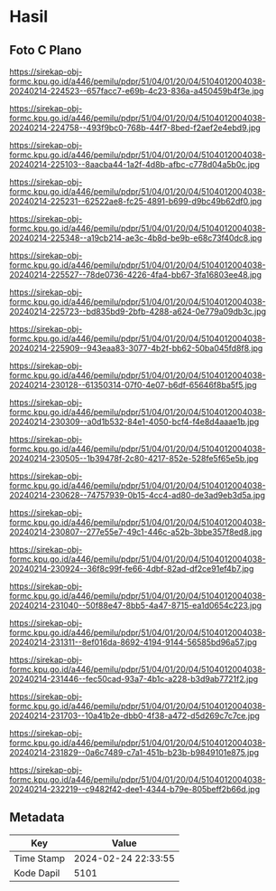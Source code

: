 # Hasil

## Foto C Plano

https://sirekap-obj-formc.kpu.go.id/a446/pemilu/pdpr/51/04/01/20/04/5104012004038-20240214-224523--657facc7-e69b-4c23-836a-a450459b4f3e.jpg

https://sirekap-obj-formc.kpu.go.id/a446/pemilu/pdpr/51/04/01/20/04/5104012004038-20240214-224758--493f9bc0-768b-44f7-8bed-f2aef2e4ebd9.jpg

https://sirekap-obj-formc.kpu.go.id/a446/pemilu/pdpr/51/04/01/20/04/5104012004038-20240214-225103--8aacba44-1a2f-4d8b-afbc-c778d04a5b0c.jpg

https://sirekap-obj-formc.kpu.go.id/a446/pemilu/pdpr/51/04/01/20/04/5104012004038-20240214-225231--62522ae8-fc25-4891-b699-d9bc49b62df0.jpg

https://sirekap-obj-formc.kpu.go.id/a446/pemilu/pdpr/51/04/01/20/04/5104012004038-20240214-225348--a19cb214-ae3c-4b8d-be9b-e68c73f40dc8.jpg

https://sirekap-obj-formc.kpu.go.id/a446/pemilu/pdpr/51/04/01/20/04/5104012004038-20240214-225527--78de0736-4226-4fa4-bb67-3fa16803ee48.jpg

https://sirekap-obj-formc.kpu.go.id/a446/pemilu/pdpr/51/04/01/20/04/5104012004038-20240214-225723--bd835bd9-2bfb-4288-a624-0e779a09db3c.jpg

https://sirekap-obj-formc.kpu.go.id/a446/pemilu/pdpr/51/04/01/20/04/5104012004038-20240214-225909--943eaa83-3077-4b2f-bb62-50ba045fd8f8.jpg

https://sirekap-obj-formc.kpu.go.id/a446/pemilu/pdpr/51/04/01/20/04/5104012004038-20240214-230128--61350314-07f0-4e07-b6df-65646f8ba5f5.jpg

https://sirekap-obj-formc.kpu.go.id/a446/pemilu/pdpr/51/04/01/20/04/5104012004038-20240214-230309--a0d1b532-84e1-4050-bcf4-f4e8d4aaae1b.jpg

https://sirekap-obj-formc.kpu.go.id/a446/pemilu/pdpr/51/04/01/20/04/5104012004038-20240214-230505--1b39478f-2c80-4217-852e-528fe5f65e5b.jpg

https://sirekap-obj-formc.kpu.go.id/a446/pemilu/pdpr/51/04/01/20/04/5104012004038-20240214-230628--74757939-0b15-4cc4-ad80-de3ad9eb3d5a.jpg

https://sirekap-obj-formc.kpu.go.id/a446/pemilu/pdpr/51/04/01/20/04/5104012004038-20240214-230807--277e55e7-49c1-446c-a52b-3bbe357f8ed8.jpg

https://sirekap-obj-formc.kpu.go.id/a446/pemilu/pdpr/51/04/01/20/04/5104012004038-20240214-230924--36f8c99f-fe66-4dbf-82ad-df2ce91ef4b7.jpg

https://sirekap-obj-formc.kpu.go.id/a446/pemilu/pdpr/51/04/01/20/04/5104012004038-20240214-231040--50f88e47-8bb5-4a47-8715-ea1d0654c223.jpg

https://sirekap-obj-formc.kpu.go.id/a446/pemilu/pdpr/51/04/01/20/04/5104012004038-20240214-231311--8ef016da-8692-4194-9144-56585bd96a57.jpg

https://sirekap-obj-formc.kpu.go.id/a446/pemilu/pdpr/51/04/01/20/04/5104012004038-20240214-231446--fec50cad-93a7-4b1c-a228-b3d9ab7721f2.jpg

https://sirekap-obj-formc.kpu.go.id/a446/pemilu/pdpr/51/04/01/20/04/5104012004038-20240214-231703--10a41b2e-dbb0-4f38-a472-d5d269c7c7ce.jpg

https://sirekap-obj-formc.kpu.go.id/a446/pemilu/pdpr/51/04/01/20/04/5104012004038-20240214-231829--0a6c7489-c7a1-451b-b23b-b9849101e875.jpg

https://sirekap-obj-formc.kpu.go.id/a446/pemilu/pdpr/51/04/01/20/04/5104012004038-20240214-232219--c9482f42-dee1-4344-b79e-805beff2b66d.jpg


## Metadata

| Key        | Value               |
| ---------- | ------------------- |
| Time Stamp | 2024-02-24 22:33:55 |
| Kode Dapil | 5101                |



